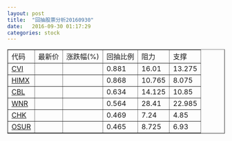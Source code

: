 ```yaml
---
layout: post
title:  "回抽股票分析20160930"
date:   2016-09-30 01:17:29
categories: stock
---
```

<script type="text/javascript">
var stockList = []
stockList.push('gb_cvi');
stockList.push('gb_himx');
stockList.push('gb_cbl');
stockList.push('gb_wnr');
stockList.push('gb_chk');
stockList.push('gb_osur');
</script>
<table border="1">
 <tr>
 <td>代码</td>
 <td>最新价</td>
 <td>涨跌幅(%)</td>
 <td>回抽比例</td>
 <td>阻力</td>
 <td>支撑</td>
</tr>
  <tr id="cvi">
  <td><a href="http://stock.finance.sina.com.cn/usstock/quotes/CVI.html" target="_blank">CVI</a></td><td></td><td></td><td>0.881</td><td>16.01</td><td>13.275</td></tr>
  <tr id="himx">
  <td><a href="http://stock.finance.sina.com.cn/usstock/quotes/HIMX.html" target="_blank">HIMX</a></td><td></td><td></td><td>0.868</td><td>10.765</td><td>8.075</td></tr>
  <tr id="cbl">
  <td><a href="http://stock.finance.sina.com.cn/usstock/quotes/CBL.html" target="_blank">CBL</a></td><td></td><td></td><td>0.634</td><td>14.125</td><td>10.85</td></tr>
  <tr id="wnr">
  <td><a href="http://stock.finance.sina.com.cn/usstock/quotes/WNR.html" target="_blank">WNR</a></td><td></td><td></td><td>0.564</td><td>28.41</td><td>22.985</td></tr>
  <tr id="chk">
  <td><a href="http://stock.finance.sina.com.cn/usstock/quotes/CHK.html" target="_blank">CHK</a></td><td></td><td></td><td>0.469</td><td>7.24</td><td>4.85</td></tr>
  <tr id="osur">
  <td><a href="http://stock.finance.sina.com.cn/usstock/quotes/OSUR.html" target="_blank">OSUR</a></td><td></td><td></td><td>0.465</td><td>8.725</td><td>6.93</td></tr>
</table>
